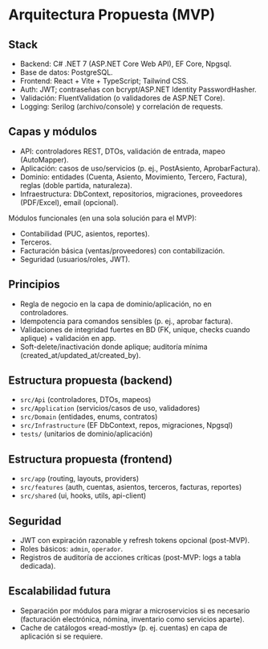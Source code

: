 # Arquitectura Propuesta (MVP)

## Stack

- Backend: C# .NET 7 (ASP.NET Core Web API), EF Core, Npgsql.
- Base de datos: PostgreSQL.
- Frontend: React + Vite + TypeScript; Tailwind CSS.
- Auth: JWT; contraseñas con bcrypt/ASP.NET Identity PasswordHasher.
- Validación: FluentValidation (o validadores de ASP.NET Core).
- Logging: Serilog (archivo/console) y correlación de requests.

## Capas y módulos

- API: controladores REST, DTOs, validación de entrada, mapeo (AutoMapper).
- Aplicación: casos de uso/servicios (p. ej., PostAsiento, AprobarFactura).
- Dominio: entidades (Cuenta, Asiento, Movimiento, Tercero, Factura), reglas (doble partida, naturaleza).
- Infraestructura: DbContext, repositorios, migraciones, proveedores (PDF/Excel), email (opcional).

Módulos funcionales (en una sola solución para el MVP):
- Contabilidad (PUC, asientos, reportes).
- Terceros.
- Facturación básica (ventas/proveedores) con contabilización.
- Seguridad (usuarios/roles, JWT).

## Principios

- Regla de negocio en la capa de dominio/aplicación, no en controladores.
- Idempotencia para comandos sensibles (p. ej., aprobar factura).
- Validaciones de integridad fuertes en BD (FK, unique, checks cuando aplique) + validación en app.
- Soft-delete/inactivación donde aplique; auditoría mínima (created_at/updated_at/created_by).

## Estructura propuesta (backend)

- `src/Api` (controladores, DTOs, mapeos)
- `src/Application` (servicios/casos de uso, validadores)
- `src/Domain` (entidades, enums, contratos)
- `src/Infrastructure` (EF DbContext, repos, migraciones, Npgsql)
- `tests/` (unitarios de dominio/aplicación)

## Estructura propuesta (frontend)

- `src/app` (routing, layouts, providers)
- `src/features` (auth, cuentas, asientos, terceros, facturas, reportes)
- `src/shared` (ui, hooks, utils, api-client)

## Seguridad

- JWT con expiración razonable y refresh tokens opcional (post-MVP).
- Roles básicos: `admin`, `operador`.
- Registros de auditoría de acciones críticas (post-MVP: logs a tabla dedicada).

## Escalabilidad futura

- Separación por módulos para migrar a microservicios si es necesario (facturación electrónica, nómina, inventario como servicios aparte).
- Cache de catálogos «read-mostly» (p. ej. cuentas) en capa de aplicación si se requiere.
